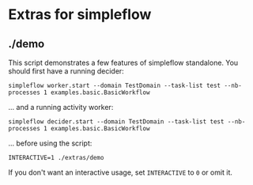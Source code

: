 # Extras for simpleflow

## ./demo

This script demonstrates a few features of simpleflow standalone. You should first have a
running decider:

    simpleflow worker.start --domain TestDomain --task-list test --nb-processes 1 examples.basic.BasicWorkflow

... and a running activity worker:

    simpleflow decider.start --domain TestDomain --task-list test --nb-processes 1 examples.basic.BasicWorkflow

... before using the script:

    INTERACTIVE=1 ./extras/demo

If you don't want an interactive usage, set `INTERACTIVE` to `0` or omit it.
